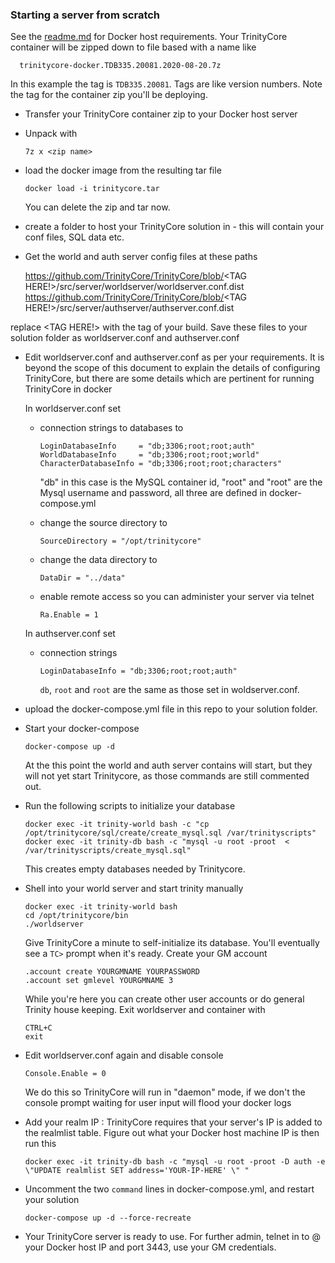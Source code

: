 ### Starting a server from scratch

See the [readme.md](-/README.md) for Docker host requirements. Your TrinityCore container will be zipped down to file based with a name like 

      trinitycore-docker.TDB335.20081.2020-08-20.7z 

In this example the tag is `TDB335.20081`. Tags are like version numbers. Note the tag for the container zip you'll be deploying.

- Transfer your TrinityCore container zip to your Docker host server
- Unpack with 
      
      7z x <zip name> 

- load the docker image from the resulting tar file

      docker load -i trinitycore.tar
   
   You can delete the zip and tar now.
      
 - create a folder to host your TrinityCore solution in - this will contain your conf files, SQL data etc.
 - Get the world and auth server config files at these paths
 
    https://github.com/TrinityCore/TrinityCore/blob/<TAG HERE!>/src/server/worldserver/worldserver.conf.dist
    https://github.com/TrinityCore/TrinityCore/blob/<TAG HERE!>/src/server/authserver/authserver.conf.dist
    
  replace <TAG HERE!> with the tag of your build. Save these files to your solution folder as worldserver.conf and authserver.conf
  
  - Edit worldserver.conf and authserver.conf as per your requirements. It is beyond the scope of this document to explain the details of configuring TrinityCore, but there are some details which are pertinent for running TrinityCore in docker
  
      In worldserver.conf set
      
      - connection strings to databases to

            LoginDatabaseInfo     = "db;3306;root;root;auth"
            WorldDatabaseInfo     = "db;3306;root;root;world"
            CharacterDatabaseInfo = "db;3306;root;root;characters"
        
        "db" in this case is the MySQL container id, "root" and "root" are the Mysql username and password, all three are defined in docker-compose.yml

      - change the source directory to
      
            SourceDirectory = "/opt/trinitycore"

      - change the data directory to
      
            DataDir = "../data"
            
      - enable remote access so you can administer your server via telnet

            Ra.Enable = 1
          
      In authserver.conf set   
      
      - connection strings 
      
            LoginDatabaseInfo = "db;3306;root;root;auth"
      
        `db`, `root` and `root` are the same as those set in woldserver.conf.
      
- upload the docker-compose.yml file in this repo to your solution folder.

- Start your docker-compose

      docker-compose up -d
  
  At the this point the world and auth server contains will start, but they will not yet start Trinitycore, as those commands are still commented out.
      
- Run the following scripts to initialize your database      

      docker exec -it trinity-world bash -c "cp /opt/trinitycore/sql/create/create_mysql.sql /var/trinityscripts"
      docker exec -it trinity-db bash -c "mysql -u root -proot  < /var/trinityscripts/create_mysql.sql"
      
  This creates empty databases needed by Trinitycore.    
    
- Shell into your world server and start trinity manually

      docker exec -it trinity-world bash
      cd /opt/trinitycore/bin
      ./worldserver
      
   Give TrinityCore a minute to self-initialize its database. You'll eventually see a `TC>` prompt when it's ready. Create your GM account
   
      .account create YOURGMNAME YOURPASSWORD
      .account set gmlevel YOURGMNAME 3
    
    While you're here you can create other user accounts or do general Trinity house keeping. Exit worldserver and container with 
    
      CTRL+C
      exit
      
- Edit worldserver.conf again and disable console

      Console.Enable = 0
      
   We do this so TrinityCore will run in "daemon" mode,  if we don't the console prompt waiting for user input will flood your docker logs

- Add your realm IP : TrinityCore requires that your server's IP is added to the realmlist table. Figure out what your Docker host machine IP is then run this

      docker exec -it trinity-db bash -c "mysql -u root -proot -D auth -e \"UPDATE realmlist SET address='YOUR-IP-HERE' \" "  
      
- Uncomment the two `command` lines in docker-compose.yml, and restart your solution
      
      docker-compose up -d --force-recreate

- Your TrinityCore server is ready to use. For further admin, telnet in to @ your Docker host IP and port 3443, use your GM credentials.
